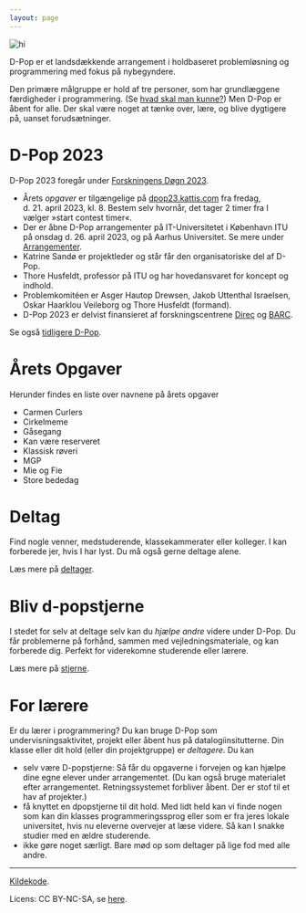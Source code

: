 ```yaml
---
layout: page
---
```


<img src="static/media/img/dpop-large.png" alt="hi" class="inline"/>

D-Pop er et landsdækkende arrangement i holdbaseret problemløsning og programmering med fokus på nybegyndere.


Den primære målgruppe er hold af tre personer, som har grundlæggene færdigheder i programmering.
(Se [hvad skal man kunne?](deltager/#hvad-skal-man-kunne))
Men D-Pop er åbent for alle.
Der skal være noget at tænke over, lære, og blive dygtigere på, uanset forudsætninger.

# D-Pop 2023

D-Pop 2023 foregår under [Forskningens Døgn 2023](https://forsk.dk).

* Årets _opgaver_ er tilgængelige på [dpop23.kattis.com](https://dpop23.kattis.com) fra fredag, d. 21. april 2023, kl. 8. Bestem selv hvornår, det tager 2 timer fra I vælger »start contest timer«.
* Der er åbne D-Pop arrangementer på IT-Universitetet i København ITU på onsdag d. 26. april 2023, og på Aarhus Universitet. Se mere under [Arrangementer](/arrangementer/).
* Katrine Sandø er projektleder og står får den organisatoriske del af D-Pop.
* Thore Husfeldt, professor på ITU og har hovedansvaret for koncept og indhold.
* Problemkomitéen er Asger Hautop Drewsen, Jakob Uttenthal Israelsen, Oskar Haarklou Veileborg og Thore Husfeldt (formand).
* D-Pop 2023 er delvist finansieret af forskningscentrene [Direc](https://direc.dk) og [BARC](https://barc.ku.dk).

Se også [tidligere D-Pop](tidligere).

# Årets Opgaver
Herunder findes en liste over navnene på årets opgaver
* Carmen Curlers	
* Cirkelmeme	
* Gåsegang
* Kan være reserveret
* Klassisk røveri
* MGP
* Mie og Fie
* Store bededag


# Deltag

Find nogle venner, medstuderende, klassekammerater eller kolleger.
I kan forberede jer, hvis I har lyst.
Du må også gerne deltage alene.

Læs mere på [deltager](/deltager/).

# Bliv d-popstjerne

I stedet for selv at deltage selv kan du _hjælpe andre_ videre under D-Pop.
Du får problemerne på forhånd, sammen med vejledningsmateriale, og kan forberede dig.
Perfekt for viderekomne studerende eller lærere.

Læs mere på [stjerne](/stjerne/).

# For lærere

Er du lærer i programmering?
Du kan bruge D-Pop som undervisningsaktivitet, projekt eller åbent hus på datalogiinsitutterne.
Din klasse eller dit hold (eller din projektgruppe) er _deltagere_.
Du kan 
* selv være D-popstjerne: Så får du opgaverne i forvejen og kan hjælpe dine egne elever under arrangementet. (Du kan også bruge materialet efter arrangementet. Retningssystemet forbliver åbent. Der er stof til et hav af projekter.)
* få knyttet en dpopstjerne til dit hold. Med lidt held kan vi finde nogen som kan din klasses programmeringssprog eller som er fra jeres lokale universitet, hvis nu eleverne overvejer at læse videre. Så kan I snakke studier med en ældre studerende. 
* ikke gøre noget særligt. Bare mød op som deltager på lige fod med alle andre.

---

<div class="small center">
<p><a href="https://github.com/d-pop/d-pop.github.io">Kildekode</a>.</p>
<p>Licens: CC BY-NC-SA, se <a href="/license">here</a>.</p>
</div>
